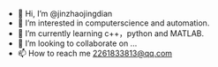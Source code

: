- 👋 Hi, I’m @jinzhaojingdian
- 👀 I’m interested in computerscience and automation.
- 🌱 I’m currently learning c++，python and MATLAB.
- 💞️ I’m looking to collaborate on ...
- 📫 How to reach me  2261833813@qq.com

<!---
jinzhaojingdian/jinzhaojingdian is a ✨ special ✨ repository because its `README.md` (this file) appears on your GitHub profile.
You can click the Preview link to take a look at your changes.
--->
